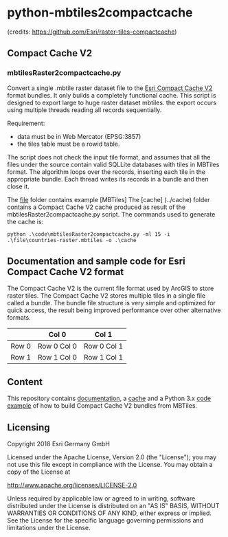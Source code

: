# python-mbtiles2compactcache
(credits: https://github.com/Esri/raster-tiles-compactcache)

## Compact Cache V2

### mbtilesRaster2compactcache.py

Convert a single .mbtile raster dataset file to the [Esri Compact Cache V2](./CompactCacheV2.md) format bundles. It only builds a completely functional cache. This script is designed to export large to huge raster dataset mbtiles. the export occurs using multiple threads reading all records sequentially.

Requirement:
- data must be in Web Mercator (EPSG:3857) 
- the tiles table must be a rowid table.

The script does not check the input tile format, and assumes that all the files under the source contain valid SQLLite databases with tiles in MBTiles format. 
The algorithm loops over the records, inserting each tile in the appropriate bundle. Each thread writes its records in a bundle and then close it.

The [file](./file) folder contains example [MBTiles]
The [cache] (../cache) folder contains a Compact Cache V2 cache produced as result of the mbtilesRaster2compactcache.py script. The commands used to generate the cache is:

```console
python .\code\mbtilesRaster2compactcache.py -ml 15 -i .\file\countries-raster.mbtiles -o .\cache
```

## Documentation and sample code for Esri Compact Cache V2 format

The Compact Cache V2 is the current file format used by ArcGIS to store raster tiles.  The Compact Cache V2 stores multiple tiles in a single file called a bundle.  The bundle file structure is very simple and optimized for quick access, the result being improved performance over other alternative formats.

| | Col 0 | Col 1 |
|---|---|---|
| Row 0 | Row 0 Col 0 | Row 0 Col 1  |
| Row 1 | Row 1 Col 0 | Row 1 Col 1 |

## Content
This repository contains [documentation](CompactCacheV2.md), a [cache](cache) and a Python 3.x [code example](code) of how to build Compact Cache V2 bundles from MBTiles.

## Licensing

Copyright 2018 Esri Germany GmbH

Licensed under the Apache License, Version 2.0 (the "License");
you may not use this file except in compliance with the License.
You may obtain a copy of the License at

http://www.apache.org/licenses/LICENSE-2.0

Unless required by applicable law or agreed to in writing, software distributed under the License is distributed on an "AS IS" BASIS, WITHOUT WARRANTIES OR CONDITIONS OF ANY KIND, either express or implied.
See the License for the specific language governing permissions and limitations under the License.

